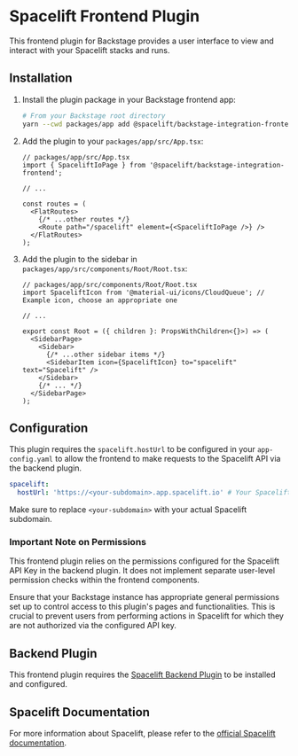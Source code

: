 # Spacelift Frontend Plugin

This frontend plugin for Backstage provides a user interface to view and interact with your Spacelift stacks and runs.

## Installation

1. Install the plugin package in your Backstage frontend app:

   ```bash
   # From your Backstage root directory
   yarn --cwd packages/app add @spacelift/backstage-integration-frontend
   ```

2. Add the plugin to your `packages/app/src/App.tsx`:

   ```tsx
   // packages/app/src/App.tsx
   import { SpaceliftIoPage } from '@spacelift/backstage-integration-frontend';

   // ...

   const routes = (
     <FlatRoutes>
       {/* ...other routes */}
       <Route path="/spacelift" element={<SpaceliftIoPage />} />
     </FlatRoutes>
   );
   ```

3. Add the plugin to the sidebar in `packages/app/src/components/Root/Root.tsx`:

   ```tsx
   // packages/app/src/components/Root/Root.tsx
   import SpaceliftIcon from '@material-ui/icons/CloudQueue'; // Example icon, choose an appropriate one

   // ...

   export const Root = ({ children }: PropsWithChildren<{}>) => (
     <SidebarPage>
       <Sidebar>
         {/* ...other sidebar items */}
         <SidebarItem icon={SpaceliftIcon} to="spacelift" text="Spacelift" />
       </Sidebar>
       {/* ... */}
     </SidebarPage>
   );
   ```

## Configuration

This plugin requires the `spacelift.hostUrl` to be configured in your `app-config.yaml` to allow the frontend to make requests to the Spacelift API via the backend plugin.

```yaml
spacelift:
  hostUrl: 'https://<your-subdomain>.app.spacelift.io' # Your Spacelift instance URL
```

Make sure to replace `<your-subdomain>` with your actual Spacelift subdomain.

### Important Note on Permissions

This frontend plugin relies on the permissions configured for the Spacelift API Key in the backend plugin. It does not implement separate user-level permission checks within the frontend components.

Ensure that your Backstage instance has appropriate general permissions set up to control access to this plugin's pages and functionalities. This is crucial to prevent users from performing actions in Spacelift for which they are not authorized via the configured API key.

## Backend Plugin

This frontend plugin requires the [Spacelift Backend Plugin](../spacelift-io-backend/README.md) to be installed and configured.

## Spacelift Documentation

For more information about Spacelift, please refer to the [official Spacelift documentation](https://docs.spacelift.io/).

